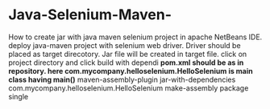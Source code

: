 # Java-Selenium-Maven-
How to create jar with java maven selenium project in apache NetBeans IDE.
deploy java-maven project with selenium web driver. 
Driver should be placed as target direcotory. Jar file will be created in target file.
click on project directory and click build with dependi
**pom.xml should be as in repository. here com.mycompany.helloselenium.HelloSelenium is main class having main()**
    <plugins>
      <plugin>
    <artifactId>maven-assembly-plugin</artifactId>
    <configuration>
        <descriptorRefs>
            <descriptorRef>jar-with-dependencies</descriptorRef>
        </descriptorRefs>
        <archive>
            <manifest>
                <mainClass>com.mycompany.helloselenium.HelloSelenium</mainClass>
            </manifest>
        </archive>
    </configuration>
    <executions>
        <execution>
            <id>make-assembly</id>
            <phase>package</phase>
            <goals>                         
                <goal>single</goal>
            </goals>
        </execution>
    </executions>
</plugin>
    </plugins>
